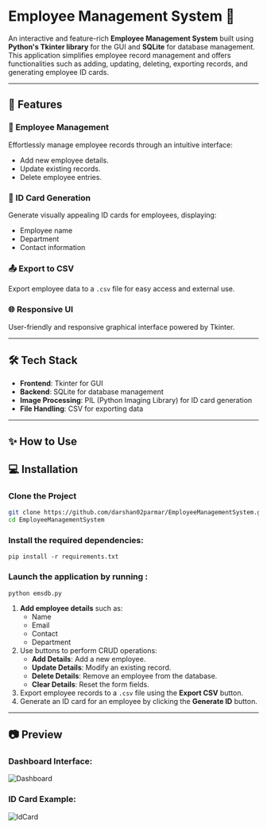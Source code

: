 
# Employee Management System 🏢

An interactive and feature-rich **Employee Management System** built using **Python's Tkinter library** for the GUI and **SQLite** for database management. This application simplifies employee record management and offers functionalities such as adding, updating, deleting, exporting records, and generating employee ID cards.

---

## 🚀 Features

### 🌟 Employee Management  
Effortlessly manage employee records through an intuitive interface:
- Add new employee details.
- Update existing records.
- Delete employee entries.

### 🎫 ID Card Generation  
Generate visually appealing ID cards for employees, displaying:
- Employee name  
- Department  
- Contact information  

### 📤 Export to CSV  
Export employee data to a `.csv` file for easy access and external use.

### 🌐 Responsive UI  
User-friendly and responsive graphical interface powered by Tkinter.

---

## 🛠️ Tech Stack

- **Frontend**: Tkinter for GUI  
- **Backend**: SQLite for database management  
- **Image Processing**: PIL (Python Imaging Library) for ID card generation  
- **File Handling**: CSV for exporting data  

---
## ✨ How to Use

## 💻 Installation

### Clone the Project
```bash
git clone https://github.com/darshan02parmar/EmployeeManagementSystem.git
cd EmployeeManagementSystem
```
### Install the required dependencies:
```
pip install -r requirements.txt
```
### Launch the application by running :
```
python emsdb.py
```
1. **Add employee details** such as:
   - Name  
   - Email  
   - Contact  
   - Department  
2. Use buttons to perform CRUD operations:
   - **Add Details**: Add a new employee.  
   - **Update Details**: Modify an existing record.  
   - **Delete Details**: Remove an employee from the database.  
   - **Clear Details**: Reset the form fields.  
3. Export employee records to a `.csv` file using the **Export CSV** button.  
4. Generate an ID card for an employee by clicking the **Generate ID** button.  

---

## 📷 Preview

### Dashboard Interface:

![Dashboard](https://github.com/user-attachments/assets/bc12dc86-babe-400b-a2b9-ce4fc8c83eba)

### ID Card Example:

![IdCard](https://github.com/user-attachments/assets/561d565c-e82b-45cb-8d5a-ef9652f2defc)

